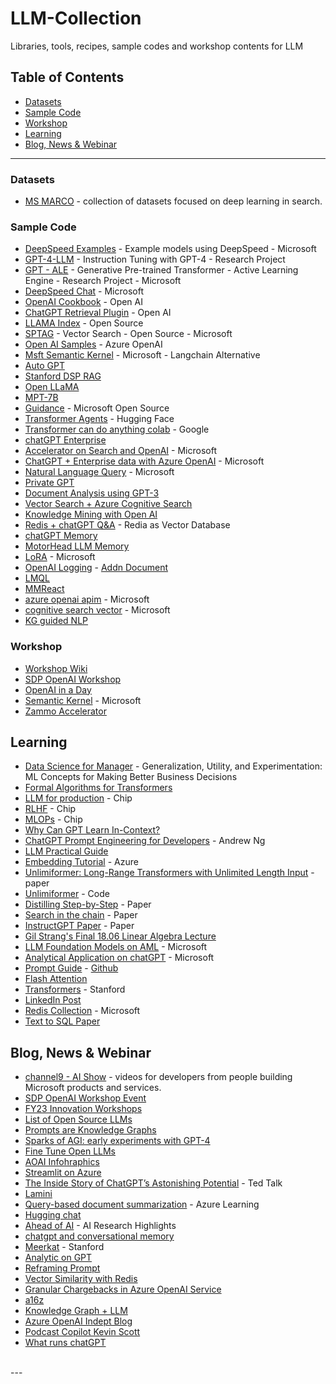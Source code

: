 # LLM-Collection

Libraries, tools, recipes, sample codes and workshop contents for LLM

## Table of Contents

- [Datasets](#datasets)
- [Sample Code](#sample-code)
- [Workshop](#workshop)
- [Learning](#learning)
- [Blog, News & Webinar](#blog-news--webinar)

---

### Datasets
- [MS MARCO](https://microsoft.github.io/msmarco/) - collection of datasets focused on deep learning in search.

### Sample Code
- [DeepSpeed Examples](https://github.com/microsoft/DeepSpeedExamples) - Example models using DeepSpeed - Microsoft
- [GPT-4-LLM](https://instruction-tuning-with-gpt-4.github.io/) - Instruction Tuning with GPT-4 - Research Project
- [GPT - ALE](https://github.com/Azure/GPT_ALE) - Generative Pre-trained Transformer - Active Learning Engine - Research Project - Microsoft
- [DeepSpeed Chat](https://github.com/microsoft/DeepSpeed/tree/master/blogs/deepspeed-chat) - Microsoft
- [OpenAI Cookbook](https://github.com/openai/openai-cookbook) - Open AI
- [ChatGPT Retrieval Plugin](https://github.com/openai/chatgpt-retrieval-plugin) - Open AI
- [LLAMA Index](https://github.com/jerryjliu/llama_index) - Open Source
- [SPTAG](https://github.com/Microsoft/SPTAG) - Vector Search - Open Source - Microsoft
- [Open AI Samples](https://github.com/Azure/openai-samples) - Azure OpenAI
- [Msft Semantic Kernel](https://github.com/microsoft/semantic-kernel/tree/main/samples/apps/copilot-chat-app) - Microsoft - Langchain Alternative
- [Auto GPT](https://github.com/Significant-Gravitas/Auto-GPT)
- [Stanford DSP RAG](https://github.com/stanfordnlp/dsp)
- [Open LLaMA](https://github.com/openlm-research/open_llama.git)
- [MPT-7B](https://www.mosaicml.com/blog/mpt-7b)
- [Guidance](https://github.com/microsoft/guidance) - Microsoft Open Source
- [Transformer Agents](https://huggingface.co/docs/transformers/transformers_agents) - Hugging Face
- [Transformer can do anything colab](https://colab.research.google.com/drive/1c7MHD-T1forUPGcC_jlwsIptOzpG3hSj) - Google
- [chatGPT Enterprise](https://github.com/anildwarepo/ChatGPTOnAzure/tree/main) 
- [Accelerator on Search and OpenAI](https://github.com/pablomarin/GPT-Azure-Search-Engine/tree/main) - Microsoft
- [ChatGPT + Enterprise data with Azure OpenAI](https://github.com/Azure-Samples/azure-search-openai-demo)  - Microsoft
- [Natural Language Query](https://github.com/microsoft/OpenAIWorkshop/tree/main/scenarios/natural_language_query/streamlit) - Microsoft
- [Private GPT](https://github.com/imartinez/privateGPT)
- [Document Analysis using GPT-3](https://github.com/ryubidragonfire/document-analysis-using-gpt-3)
- [Vector Search + Azure Cognitive Search](https://gist.github.com/kirkhofer/74ece682f35131e00f82a16f9e6030c3)
- [Knowledge Mining with Open AI](https://github.com/MSUSAzureAccelerators/Knowledge-Mining-with-OpenAI)
- [Redis + chatGPT Q&A](https://github.com/RedisVentures/redis-openai-qna) - Redia as Vector Database
- [chatGPT Memory](https://github.com/continuum-llms/chatgpt-memory)
- [MotorHead LLM Memory](https://github.com/getmetal/motorhead/tree/main)
- [LoRA](https://github.com/microsoft/LoRA) - Microsoft
- [OpenAI Logging](https://github.com/Azure-Samples/openai-python-enterprise-logging) - [Addn Document](https://learn.microsoft.com/en-us/azure/architecture/example-scenario/ai/log-monitor-azure-openai)
- [LMQL](https://lmql.ai/)
- [MMReact](https://multimodal-react.github.io/)
- [azure openai apim](https://github.com/mattfeltonma/azure-openai-apim) - Microsoft
- [cognitive search vector](https://github.com/Azure/cognitive-search-vector-pr/tree/main) - Microsoft
- [KG guided NLP](https://github.com/nlp-anonymous-happy/anonymous-KG-guided-NLP)

### Workshop
- [Workshop Wiki](https://github.com/microsoft/machine-learning-collection/wiki/Workshop)
- [SDP OpenAI Workshop](https://github.com/microsoft/OpenAIWorkshop)
- [OpenAI in a Day](https://github.com/csiebler/openai-in-a-day/tree/main)
- [Semantic Kernel](https://iappwksp.com/) - Microsoft
- [Zammo Accelerator](https://github.com/MSUSAzureAccelerators/Conversational-Azure-OpenAI-Accelerator)

## Learning
- [Data Science for Manager](https://github.com/microsoft/datascience4managers) - Generalization, Utility, and Experimentation: ML Concepts for Making Better Business Decisions
- [Formal Algorithms for Transformers](https://arxiv.org/pdf/2207.09238.pdf)
- [LLM for production](https://huyenchip.com/2023/04/11/llm-engineering.html) - Chip
- [RLHF](https://huyenchip.com/2023/05/02/rlhf.html) - Chip
- [MLOPs](https://huyenchip.com/mlops/) - Chip
- [Why Can GPT Learn In-Context?](https://arxiv.org/pdf/2212.10559.pdf)
- [ChatGPT Prompt Engineering for Developers](https://learn.deeplearning.ai/chatgpt-prompt-eng/lesson/1/introduction) - Andrew Ng
- [LLM Practical Guide](https://github.com/Mooler0410/LLMsPracticalGuide)
- [Embedding Tutorial](https://www.youtube.com/watch?v=jBtW4wsBVlk) - Azure
- [Unlimiformer: Long-Range Transformers with Unlimited Length Input](https://arxiv.org/abs/2305.01625) - paper
- [Unlimiformer](https://github.com/abertsch72/unlimiformer) - Code
- [Distilling Step-by-Step](https://arxiv.org/pdf/2305.02301.pdf) - Paper
- [Search in the chain](https://arxiv.org/pdf/2304.14732.pdf) - Paper
- [InstructGPT Paper](https://arxiv.org/pdf/2203.02155.pdf) - Paper
- [Gil Strang's Final 18.06 Linear Algebra Lecture](https://www.youtube.com/watch?v=lUUte2o2Sn8)
- [LLM Foundation Models on AML](https://learn.microsoft.com/en-us/azure/machine-learning/how-to-use-foundation-models) - Microsoft
- [Analytical Application on chatGPT](https://giangnt2.medium.com/automating-analytical-application-with-chatgpt-bdc8d193275) - Microsoft
- [Prompt Guide](https://www.promptingguide.ai/) - [Github](https://github.com/dair-ai/Prompt-Engineering-Guide)
- [Flash Attention](https://github.com/HazyResearch/flash-attention)
- [Transformers](https://web.stanford.edu/class/cs25/) - Stanford
- [LinkedIn Post](https://www.linkedin.com/posts/sonali-pattnaik_ai-artificialintelligence-generativeai-activity-7065697107210358784-emym)
- [Redis Collection](https://microsoft.sharepoint.com/teams/LevelUpSkilling/Shared%20Documents/Forms/AllItems.aspx?id=%2Fteams%2FLevelUpSkilling%2FShared%20Documents%2FFY23%20Digital%20%26%20App%20Innovation%20LevelUp%20Program%2FAzure%20Cache%20for%20Redis%2FMay%2017%2D%20Redis%20VSS%20Enablement%20LevelUp%20Workshop&p=true&ct=1684349638069&or=Teams%2DHL&ga=1&LOF=1) - Microsoft
- [Text to SQL Paper](https://arxiv.org/pdf/2305.14215.pdf)

## Blog, News & Webinar
- [channel9 - AI Show](https://channel9.msdn.com/Shows/AI-Show) - videos for developers from people building Microsoft products and services.
- [SDP OpenAI Workshop Event](https://msit.events.teams.microsoft.com/event/bc588b71-78bc-40a3-8657-f6f727b46a69@72f988bf-86f1-41af-91ab-2d7cd011db47/attendee/66be2bfc-db30-04b3-2c8f-1b41c8ad9dfd/cancel)
- [FY23 Innovation Workshops](https://microsoft.sharepoint.com/teams/FY21-DAI-customer-workshops/SitePages/LearningTeamHome.aspx)
- [List of Open Source LLMs](https://medium.com/geekculture/list-of-open-sourced-fine-tuned-large-language-models-llm-8d95a2e0dc76)
- [Prompts are Knowledge Graphs](https://thecaglereport.com/2023/04/12/why-prompts-are-the-future-of-knowledge-graphs)
- [Sparks of AGI: early experiments with GPT-4](https://www.youtube.com/watch?v=qbIk7-JPB2c)
- [Fine Tune Open LLMs](https://www.anyscale.com/blog/how-to-fine-tune-and-serve-llms-simply-quickly-and-cost-effectively-using)
- [AOAI Infohraphics](https://azure.microsoft.com/en-us/products/cognitive-services/openai-service/?ocid=AID3052464_LINKEDIN_oo_spl100003875566210)
- [Streamlit on Azure](https://towardsdatascience.com/beginner-guide-to-streamlit-deployment-on-azure-f6618eee1ba9)
- [The Inside Story of ChatGPT’s Astonishing Potential](https://www.youtube.com/watch?v=C_78DM8fG6E) - Ted Talk
- [Lamini](https://lamini.ai/blog/introducing-lamini)
- [Query-based document summarization](https://learn.microsoft.com/en-us/azure/architecture/guide/ai/query-based-summarization) - Azure Learning
- [Hugging chat](https://huggingface.co/chat)
- [Ahead of AI](https://magazine.sebastianraschka.com/p/ai-research-highlights-in-3-sentences) - AI Research Highlights
- [chatgpt and conversational memory](https://medium.com/@avra42/how-to-build-a-chatbot-with-chatgpt-api-and-a-conversational-memory-in-python-8d856cda4542)
- [Meerkat](https://hazyresearch.stanford.edu/blog/2023-03-01-meerkat) - Stanford
- [Analytic on GPT](https://app-web-ulajovkr7vyd4.azurewebsites.net/)
- [Reframing Prompt](https://arxiv.org/pdf/2109.07830.pdf)
- [Vector Similarity with Redis](https://techcommunity.microsoft.com/t5/azure-developer-community-blog/vector-similarity-search-with-azure-cache-for-redis-enterprise/ba-p/3822059)
- [Granular Chargebacks in Azure OpenAI Service](https://journeyofthegeek.com/)
- [a16z](https://a16z.com/2023/05/25/ai-canon/)
- [Knowledge Graph + LLM](https://medium.com/@peter.lawrence_47665/knowledge-graphs-large-language-models-the-ability-for-users-to-ask-their-own-questions-e4afc348fa72)
- [Azure OpenAI Indept Blog](https://journeyofthegeek.com/)
- [Podcast Copilot Kevin Scott](https://github.com/microsoft/PodcastCopilot)
- [What runs chatGPT](https://www.youtube.com/watch?v=Rk3nTUfRZmo)

<br>
---
